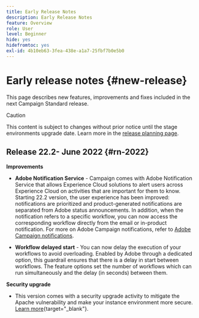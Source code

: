 ```yaml
---
title: Early Release Notes
description: Early Release Notes
feature: Overview
role: User
level: Beginner
hide: yes
hidefromtoc: yes
exl-id: 4b10eb63-3fea-438e-a1a7-25fbf7b0e5b0
---
```

# Early release notes {#new-release}

This page describes new features, improvements and fixes included in the next Campaign Standard release.

>[!CAUTION]
>
> This content is subject to changes without prior notice until the stage environments upgrade date. Learn more in the [release planning page](../../rn/using/release-planning.md).
>

## Release 22.2- June 2022 {#rn-2022}

**Improvements**

* **Adobe Notification Service** - Campaign comes with Adobe Notification Service that allows Experience Cloud solutions to alert users across Experience Cloud on activities that are important for them to know. Starting 22.2 version, the user experience has been improved: notifications are prioritized and product-generated notifications are separated from Adobe status announcements. In addition, when the notification refers to a specific workflow, you can now access the corresponding workflow directly from the email or in-product notification.  For more on Adobe Campaign notifications, refer to [Adobe Campaign notifications](../../administration/using/sending-internal-notifications.md).

* **Workflow delayed start** - You can now delay the execution of your workflows to avoid overloading. Enabled by Adobe through a dedicated option, this guardrail ensures that there is a delay in start between workflows. The feature options set the number of workflows which can run simultaneously and the delay (in seconds) between them.


**Security upgrade**

* This version comes with a security upgrade activity to mitigate the Apache vulnerability and make your instance environment more secure. [Learn more](https://experienceleague.adobe.com/docs/campaign-classic/using/technotes/technote-migration/acc-apache-upgrade.html){target="_blank"}.

